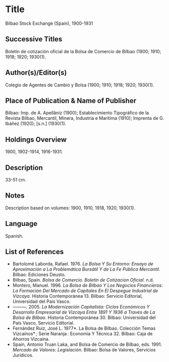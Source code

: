 # Title
Bilbao Stock Exchange (Spain), 1900-1931

## Successive Titles
Boletín de cotización oficial de la Bolsa de Comercio de Bilbao (1900; 1910; 1918; 1920; 1930(1).  

## Author(s)/Editor(s)
Colegio de Agentes de Cambio y Bolsa (1900; 1910; 1918; 1920; 1930(1).

## Place of Publication & Name of Publisher
Bilbao: Imp. de A. Apellãniz (1900); Establecimiento Tipográfico de la Revista Bilbao, Mercantil, Minera, Industria e Maritima (1910);  Imprenta de G. Ibáñez (1920);  [s.n.] (1930(1).

## Holdings Overview
1900, 1902-1914, 1916-1931.

## Description
33-51 cm.

## Notes
Description based on volumes: 1900, 1910, 1918, 1920, 1930(1). 

## Language
Spanish. 

## List of References
* Bartolomé Laborda, Rafael. 1976. *La Bolsa Y Su Entorno: Ensayo de Aproximación a La Problemática Bursátil Y de La Fe Pública Mercantil*. Bilbao: Ediciones Deusto.
* Bilbao, Spain. *Bolsa de Comercio. Boletin de Cotizacion Oficial*. n.d.
* Montero, Manuel. 1996. *La Bolsa de Bilbao Y Los Negocios Financieros: La Formación Del Mercado de Capitales En El Despegue Industrial de Vizcaya*. Historia Contemporánea 13. Bilbao: Servicio Editorial, Universidad del País Vasco.
* ———. 2005. *La Modernización Capitalista: Ciclos Económicos Y Desarrollo Empresarial de Vizcaya Entre 1891 Y 1936 a Través de La Bolsa de Bilbao*. Historia Contemporánea 30. Bilbao: Universidad del País Vasco, Servicio Editorial.
* Fernández Ruiz, José L. 1977*. La Bolsa de Bilbao. Colección Temas Vizcaínos* ; Serie Naranja : Economía Y Técnica 32. Bilbao: Caja de Ahorros Vizcaína.
* Spain, Antonio Truan Laka, and Bolsa de Comercio de Bilbao, eds. 1991. *Mercado de Valores: Legislación*. Bilbao: Bolsa de Valores, Servicios Jurídicos.
